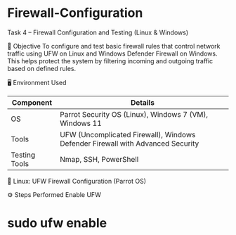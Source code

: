 # Firewall-Configuration
Task 4 – Firewall Configuration and Testing (Linux &amp; Windows)

🎯 Objective
To configure and test basic firewall rules that control network traffic using UFW on Linux and Windows Defender Firewall on Windows. 
This helps protect the system by filtering incoming and outgoing traffic based on defined rules.

🖥️ Environment Used

| Component     | Details                                                                        |
| ------------- | ------------------------------------------------------------------------------ |
| OS            | Parrot Security OS (Linux), Windows 7 (VM), Windows 11                         |
| Tools         | UFW (Uncomplicated Firewall), Windows Defender Firewall with Advanced Security |
| Testing Tools | Nmap, SSH, PowerShell                                                          |


🐧 Linux: UFW Firewall Configuration (Parrot OS)

⚙️ Steps Performed
Enable UFW
# sudo ufw enable


